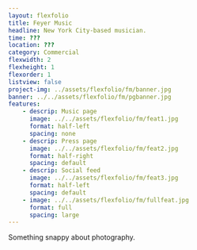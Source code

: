 ```yaml
---
layout: flexfolio
title: Feyer Music
headline: New York City-based musician.
time: ???
location: ???
category: Commercial
flexwidth: 2
flexheight: 1
flexorder: 1
listview: false
project-img: ../assets/flexfolio/fm/banner.jpg
banner: ../../assets/flexfolio/fm/pgbanner.jpg
features:
    - descrip: Music page
      image: ../../assets/flexfolio/fm/feat1.jpg
      format: half-left
      spacing: none
    - descrip: Press page
      image: ../../assets/flexfolio/fm/feat2.jpg
      format: half-right
      spacing: default
    - descrip: Social feed
      image: ../../assets/flexfolio/fm/feat3.jpg
      format: half-left
      spacing: default
    - image: ../../assets/flexfolio/fm/fullfeat.jpg
      format: full
      spacing: large
---
```


Something snappy about photography.
